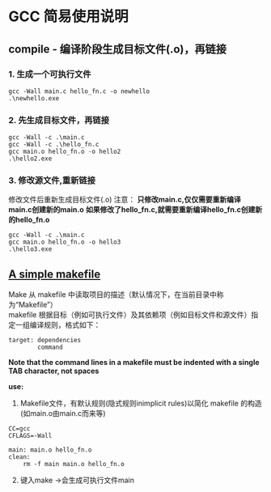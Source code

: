 # GCC 简易使用说明

## compile - 编译阶段生成目标文件(.o)，再链接

### 1. 生成一个可执行文件
  ```
  gcc -Wall main.c hello_fn.c -o newhello  
  .\newhello.exe
  ```

### 2. 先生成目标文件，再链接
  ```
  gcc -Wall -c .\main.c
  gcc -Wall -c .\hello_fn.c
  gcc main.o hello_fn.o -o hello2
  .\hello2.exe
  ```


### 3. 修改源文件,重新链接
  修改文件后重新生成目标文件(.o)
  注意：
  **只修改main.c,仅仅需要重新编译main.c创建新的main.o**
  **如果修改了hello_fn.c,就需要重新编译hello_fn.c创建新的hello_fn.o**
  ```
  gcc -Wall -c .\main.c  
  gcc main.o hello_fn.o -o hello3  
  .\hello3.exe
  ```


## [A simple makefile](https://www.linuxtopia.org/online_books/an_introduction_to_gcc/gccintro_16.html)

Make 从 makefile 中读取项目的描述（默认情况下，在当前目录中称为“Makefile”）  
makefile 根据目标（例如可执行文件）及其依赖项（例如目标文件和源文件）指定一组编译规则，格式如下：
```
target: dependencies
        command
```
**Note that the command lines in a makefile must be indented with a single TAB character, not spaces**


**use:**
1. Makefile文件，有默认规则(隐式规则inimplicit rules)以简化 makefile 的构造(如main.o由main.c而来等)
```
CC=gcc
CFLAGS=-Wall

main: main.o hello_fn.o
clean:
    rm -f main main.o hello_fn.o
```

2. 键入make ->会生成可执行文件main
